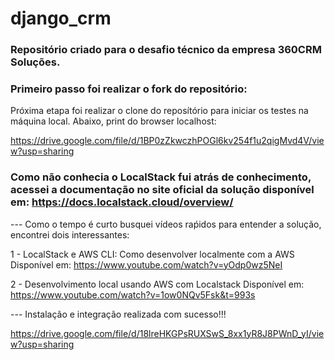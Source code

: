 ﻿# django_crm
### Repositório criado para o desafio técnico da empresa 360CRM Soluções.

### Primeiro passo foi realizar o fork do repositório:
Próxima etapa foi realizar o clone do reposítório para iniciar os testes na máquina local. Abaixo, print do browser localhost: 

https://drive.google.com/file/d/1BP0zZkwczhPOGl6kv254f1u2qigMvd4V/view?usp=sharing

### Como não conhecia o LocalStack fui atrás de conhecimento, acessei a documentação no site oficial da solução disponível em: https://docs.localstack.cloud/overview/

--- Como o tempo é curto busquei vídeos raṕidos para entender a solução, encontrei dois interessantes:

1 - LocalStack e AWS CLI: Como desenvolver localmente com a AWS
Disponível em: https://www.youtube.com/watch?v=yOdp0wz5NeI

2 - Desenvolvimento local usando AWS com Localstack
Disponível em: https://www.youtube.com/watch?v=1ow0NQv5Fsk&t=993s

 --- Instalação e integração realizada com sucesso!!!

 https://drive.google.com/file/d/18lreHKGPsRUXSwS_8xx1yR8J8PWnD_yI/view?usp=sharing

 











